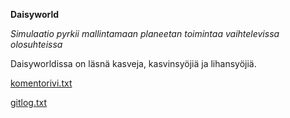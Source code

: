 
**Daisyworld**

*Simulaatio pyrkii mallintamaan planeetan toimintaa vaihtelevissa olosuhteissa*

Daisyworldissa on läsnä kasveja, kasvinsyöjiä ja lihansyöjiä. 


[komentorivi.txt](https://github.com/rasse3/ot-harjoitustyo/blob/master/laskarit/viikko1/komentorivi.txt)

[gitlog.txt](https://github.com/rasse3/ot-harjoitustyo/blob/master/laskarit/viikko1/gitlog.txt)
